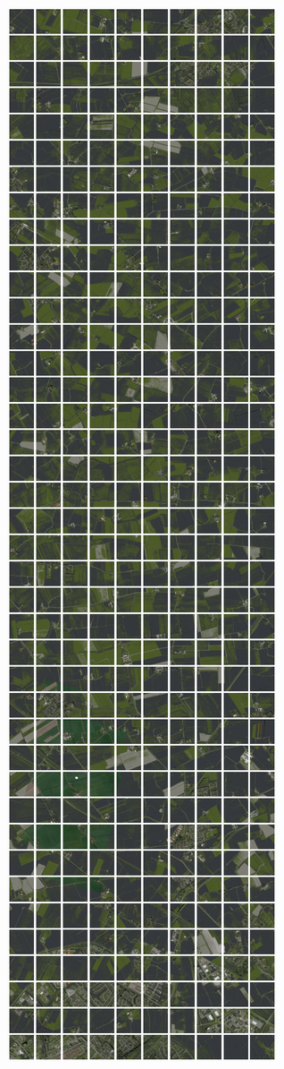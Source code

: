 <html>
<div>
<img src="https://github.com/HakkaTjakka/NL_TILE_MAP/blob/main/18/633/-1067/r.6330.-10670.png" height="44" width="44">
<img src="https://github.com/HakkaTjakka/NL_TILE_MAP/blob/main/18/633/-1067/r.6331.-10670.png" height="44" width="44">
<img src="https://github.com/HakkaTjakka/NL_TILE_MAP/blob/main/18/633/-1067/r.6332.-10670.png" height="44" width="44">
<img src="https://github.com/HakkaTjakka/NL_TILE_MAP/blob/main/18/633/-1067/r.6333.-10670.png" height="44" width="44">
<img src="https://github.com/HakkaTjakka/NL_TILE_MAP/blob/main/18/633/-1067/r.6334.-10670.png" height="44" width="44">
<img src="https://github.com/HakkaTjakka/NL_TILE_MAP/blob/main/18/633/-1067/r.6335.-10670.png" height="44" width="44">
<img src="https://github.com/HakkaTjakka/NL_TILE_MAP/blob/main/18/633/-1067/r.6336.-10670.png" height="44" width="44">
<img src="https://github.com/HakkaTjakka/NL_TILE_MAP/blob/main/18/633/-1067/r.6337.-10670.png" height="44" width="44">
<img src="https://github.com/HakkaTjakka/NL_TILE_MAP/blob/main/18/633/-1067/r.6338.-10670.png" height="44" width="44">
<img src="https://github.com/HakkaTjakka/NL_TILE_MAP/blob/main/18/633/-1067/r.6339.-10670.png" height="44" width="44">
<img src="https://github.com/HakkaTjakka/NL_TILE_MAP/blob/main/18/634/-1067/r.6340.-10670.png" height="44" width="44">
<img src="https://github.com/HakkaTjakka/NL_TILE_MAP/blob/main/18/634/-1067/r.6341.-10670.png" height="44" width="44">
<img src="https://github.com/HakkaTjakka/NL_TILE_MAP/blob/main/18/634/-1067/r.6342.-10670.png" height="44" width="44">
<img src="https://github.com/HakkaTjakka/NL_TILE_MAP/blob/main/18/634/-1067/r.6343.-10670.png" height="44" width="44">
<img src="https://github.com/HakkaTjakka/NL_TILE_MAP/blob/main/18/634/-1067/r.6344.-10670.png" height="44" width="44">
<img src="https://github.com/HakkaTjakka/NL_TILE_MAP/blob/main/18/634/-1067/r.6345.-10670.png" height="44" width="44">
<img src="https://github.com/HakkaTjakka/NL_TILE_MAP/blob/main/18/634/-1067/r.6346.-10670.png" height="44" width="44">
<img src="https://github.com/HakkaTjakka/NL_TILE_MAP/blob/main/18/634/-1067/r.6347.-10670.png" height="44" width="44">
<img src="https://github.com/HakkaTjakka/NL_TILE_MAP/blob/main/18/634/-1067/r.6348.-10670.png" height="44" width="44">
<img src="https://github.com/HakkaTjakka/NL_TILE_MAP/blob/main/18/634/-1067/r.6349.-10670.png" height="44" width="44">
<br>
<img src="https://github.com/HakkaTjakka/NL_TILE_MAP/blob/main/18/633/-1067/r.6330.-10669.png" height="44" width="44">
<img src="https://github.com/HakkaTjakka/NL_TILE_MAP/blob/main/18/633/-1067/r.6331.-10669.png" height="44" width="44">
<img src="https://github.com/HakkaTjakka/NL_TILE_MAP/blob/main/18/633/-1067/r.6332.-10669.png" height="44" width="44">
<img src="https://github.com/HakkaTjakka/NL_TILE_MAP/blob/main/18/633/-1067/r.6333.-10669.png" height="44" width="44">
<img src="https://github.com/HakkaTjakka/NL_TILE_MAP/blob/main/18/633/-1067/r.6334.-10669.png" height="44" width="44">
<img src="https://github.com/HakkaTjakka/NL_TILE_MAP/blob/main/18/633/-1067/r.6335.-10669.png" height="44" width="44">
<img src="https://github.com/HakkaTjakka/NL_TILE_MAP/blob/main/18/633/-1067/r.6336.-10669.png" height="44" width="44">
<img src="https://github.com/HakkaTjakka/NL_TILE_MAP/blob/main/18/633/-1067/r.6337.-10669.png" height="44" width="44">
<img src="https://github.com/HakkaTjakka/NL_TILE_MAP/blob/main/18/633/-1067/r.6338.-10669.png" height="44" width="44">
<img src="https://github.com/HakkaTjakka/NL_TILE_MAP/blob/main/18/633/-1067/r.6339.-10669.png" height="44" width="44">
<img src="https://github.com/HakkaTjakka/NL_TILE_MAP/blob/main/18/634/-1067/r.6340.-10669.png" height="44" width="44">
<img src="https://github.com/HakkaTjakka/NL_TILE_MAP/blob/main/18/634/-1067/r.6341.-10669.png" height="44" width="44">
<img src="https://github.com/HakkaTjakka/NL_TILE_MAP/blob/main/18/634/-1067/r.6342.-10669.png" height="44" width="44">
<img src="https://github.com/HakkaTjakka/NL_TILE_MAP/blob/main/18/634/-1067/r.6343.-10669.png" height="44" width="44">
<img src="https://github.com/HakkaTjakka/NL_TILE_MAP/blob/main/18/634/-1067/r.6344.-10669.png" height="44" width="44">
<img src="https://github.com/HakkaTjakka/NL_TILE_MAP/blob/main/18/634/-1067/r.6345.-10669.png" height="44" width="44">
<img src="https://github.com/HakkaTjakka/NL_TILE_MAP/blob/main/18/634/-1067/r.6346.-10669.png" height="44" width="44">
<img src="https://github.com/HakkaTjakka/NL_TILE_MAP/blob/main/18/634/-1067/r.6347.-10669.png" height="44" width="44">
<img src="https://github.com/HakkaTjakka/NL_TILE_MAP/blob/main/18/634/-1067/r.6348.-10669.png" height="44" width="44">
<img src="https://github.com/HakkaTjakka/NL_TILE_MAP/blob/main/18/634/-1067/r.6349.-10669.png" height="44" width="44">
<br>
<img src="https://github.com/HakkaTjakka/NL_TILE_MAP/blob/main/18/633/-1067/r.6330.-10668.png" height="44" width="44">
<img src="https://github.com/HakkaTjakka/NL_TILE_MAP/blob/main/18/633/-1067/r.6331.-10668.png" height="44" width="44">
<img src="https://github.com/HakkaTjakka/NL_TILE_MAP/blob/main/18/633/-1067/r.6332.-10668.png" height="44" width="44">
<img src="https://github.com/HakkaTjakka/NL_TILE_MAP/blob/main/18/633/-1067/r.6333.-10668.png" height="44" width="44">
<img src="https://github.com/HakkaTjakka/NL_TILE_MAP/blob/main/18/633/-1067/r.6334.-10668.png" height="44" width="44">
<img src="https://github.com/HakkaTjakka/NL_TILE_MAP/blob/main/18/633/-1067/r.6335.-10668.png" height="44" width="44">
<img src="https://github.com/HakkaTjakka/NL_TILE_MAP/blob/main/18/633/-1067/r.6336.-10668.png" height="44" width="44">
<img src="https://github.com/HakkaTjakka/NL_TILE_MAP/blob/main/18/633/-1067/r.6337.-10668.png" height="44" width="44">
<img src="https://github.com/HakkaTjakka/NL_TILE_MAP/blob/main/18/633/-1067/r.6338.-10668.png" height="44" width="44">
<img src="https://github.com/HakkaTjakka/NL_TILE_MAP/blob/main/18/633/-1067/r.6339.-10668.png" height="44" width="44">
<img src="https://github.com/HakkaTjakka/NL_TILE_MAP/blob/main/18/634/-1067/r.6340.-10668.png" height="44" width="44">
<img src="https://github.com/HakkaTjakka/NL_TILE_MAP/blob/main/18/634/-1067/r.6341.-10668.png" height="44" width="44">
<img src="https://github.com/HakkaTjakka/NL_TILE_MAP/blob/main/18/634/-1067/r.6342.-10668.png" height="44" width="44">
<img src="https://github.com/HakkaTjakka/NL_TILE_MAP/blob/main/18/634/-1067/r.6343.-10668.png" height="44" width="44">
<img src="https://github.com/HakkaTjakka/NL_TILE_MAP/blob/main/18/634/-1067/r.6344.-10668.png" height="44" width="44">
<img src="https://github.com/HakkaTjakka/NL_TILE_MAP/blob/main/18/634/-1067/r.6345.-10668.png" height="44" width="44">
<img src="https://github.com/HakkaTjakka/NL_TILE_MAP/blob/main/18/634/-1067/r.6346.-10668.png" height="44" width="44">
<img src="https://github.com/HakkaTjakka/NL_TILE_MAP/blob/main/18/634/-1067/r.6347.-10668.png" height="44" width="44">
<img src="https://github.com/HakkaTjakka/NL_TILE_MAP/blob/main/18/634/-1067/r.6348.-10668.png" height="44" width="44">
<img src="https://github.com/HakkaTjakka/NL_TILE_MAP/blob/main/18/634/-1067/r.6349.-10668.png" height="44" width="44">
<br>
<img src="https://github.com/HakkaTjakka/NL_TILE_MAP/blob/main/18/633/-1067/r.6330.-10667.png" height="44" width="44">
<img src="https://github.com/HakkaTjakka/NL_TILE_MAP/blob/main/18/633/-1067/r.6331.-10667.png" height="44" width="44">
<img src="https://github.com/HakkaTjakka/NL_TILE_MAP/blob/main/18/633/-1067/r.6332.-10667.png" height="44" width="44">
<img src="https://github.com/HakkaTjakka/NL_TILE_MAP/blob/main/18/633/-1067/r.6333.-10667.png" height="44" width="44">
<img src="https://github.com/HakkaTjakka/NL_TILE_MAP/blob/main/18/633/-1067/r.6334.-10667.png" height="44" width="44">
<img src="https://github.com/HakkaTjakka/NL_TILE_MAP/blob/main/18/633/-1067/r.6335.-10667.png" height="44" width="44">
<img src="https://github.com/HakkaTjakka/NL_TILE_MAP/blob/main/18/633/-1067/r.6336.-10667.png" height="44" width="44">
<img src="https://github.com/HakkaTjakka/NL_TILE_MAP/blob/main/18/633/-1067/r.6337.-10667.png" height="44" width="44">
<img src="https://github.com/HakkaTjakka/NL_TILE_MAP/blob/main/18/633/-1067/r.6338.-10667.png" height="44" width="44">
<img src="https://github.com/HakkaTjakka/NL_TILE_MAP/blob/main/18/633/-1067/r.6339.-10667.png" height="44" width="44">
<img src="https://github.com/HakkaTjakka/NL_TILE_MAP/blob/main/18/634/-1067/r.6340.-10667.png" height="44" width="44">
<img src="https://github.com/HakkaTjakka/NL_TILE_MAP/blob/main/18/634/-1067/r.6341.-10667.png" height="44" width="44">
<img src="https://github.com/HakkaTjakka/NL_TILE_MAP/blob/main/18/634/-1067/r.6342.-10667.png" height="44" width="44">
<img src="https://github.com/HakkaTjakka/NL_TILE_MAP/blob/main/18/634/-1067/r.6343.-10667.png" height="44" width="44">
<img src="https://github.com/HakkaTjakka/NL_TILE_MAP/blob/main/18/634/-1067/r.6344.-10667.png" height="44" width="44">
<img src="https://github.com/HakkaTjakka/NL_TILE_MAP/blob/main/18/634/-1067/r.6345.-10667.png" height="44" width="44">
<img src="https://github.com/HakkaTjakka/NL_TILE_MAP/blob/main/18/634/-1067/r.6346.-10667.png" height="44" width="44">
<img src="https://github.com/HakkaTjakka/NL_TILE_MAP/blob/main/18/634/-1067/r.6347.-10667.png" height="44" width="44">
<img src="https://github.com/HakkaTjakka/NL_TILE_MAP/blob/main/18/634/-1067/r.6348.-10667.png" height="44" width="44">
<img src="https://github.com/HakkaTjakka/NL_TILE_MAP/blob/main/18/634/-1067/r.6349.-10667.png" height="44" width="44">
<br>
<img src="https://github.com/HakkaTjakka/NL_TILE_MAP/blob/main/18/633/-1067/r.6330.-10666.png" height="44" width="44">
<img src="https://github.com/HakkaTjakka/NL_TILE_MAP/blob/main/18/633/-1067/r.6331.-10666.png" height="44" width="44">
<img src="https://github.com/HakkaTjakka/NL_TILE_MAP/blob/main/18/633/-1067/r.6332.-10666.png" height="44" width="44">
<img src="https://github.com/HakkaTjakka/NL_TILE_MAP/blob/main/18/633/-1067/r.6333.-10666.png" height="44" width="44">
<img src="https://github.com/HakkaTjakka/NL_TILE_MAP/blob/main/18/633/-1067/r.6334.-10666.png" height="44" width="44">
<img src="https://github.com/HakkaTjakka/NL_TILE_MAP/blob/main/18/633/-1067/r.6335.-10666.png" height="44" width="44">
<img src="https://github.com/HakkaTjakka/NL_TILE_MAP/blob/main/18/633/-1067/r.6336.-10666.png" height="44" width="44">
<img src="https://github.com/HakkaTjakka/NL_TILE_MAP/blob/main/18/633/-1067/r.6337.-10666.png" height="44" width="44">
<img src="https://github.com/HakkaTjakka/NL_TILE_MAP/blob/main/18/633/-1067/r.6338.-10666.png" height="44" width="44">
<img src="https://github.com/HakkaTjakka/NL_TILE_MAP/blob/main/18/633/-1067/r.6339.-10666.png" height="44" width="44">
<img src="https://github.com/HakkaTjakka/NL_TILE_MAP/blob/main/18/634/-1067/r.6340.-10666.png" height="44" width="44">
<img src="https://github.com/HakkaTjakka/NL_TILE_MAP/blob/main/18/634/-1067/r.6341.-10666.png" height="44" width="44">
<img src="https://github.com/HakkaTjakka/NL_TILE_MAP/blob/main/18/634/-1067/r.6342.-10666.png" height="44" width="44">
<img src="https://github.com/HakkaTjakka/NL_TILE_MAP/blob/main/18/634/-1067/r.6343.-10666.png" height="44" width="44">
<img src="https://github.com/HakkaTjakka/NL_TILE_MAP/blob/main/18/634/-1067/r.6344.-10666.png" height="44" width="44">
<img src="https://github.com/HakkaTjakka/NL_TILE_MAP/blob/main/18/634/-1067/r.6345.-10666.png" height="44" width="44">
<img src="https://github.com/HakkaTjakka/NL_TILE_MAP/blob/main/18/634/-1067/r.6346.-10666.png" height="44" width="44">
<img src="https://github.com/HakkaTjakka/NL_TILE_MAP/blob/main/18/634/-1067/r.6347.-10666.png" height="44" width="44">
<img src="https://github.com/HakkaTjakka/NL_TILE_MAP/blob/main/18/634/-1067/r.6348.-10666.png" height="44" width="44">
<img src="https://github.com/HakkaTjakka/NL_TILE_MAP/blob/main/18/634/-1067/r.6349.-10666.png" height="44" width="44">
<br>
<img src="https://github.com/HakkaTjakka/NL_TILE_MAP/blob/main/18/633/-1067/r.6330.-10665.png" height="44" width="44">
<img src="https://github.com/HakkaTjakka/NL_TILE_MAP/blob/main/18/633/-1067/r.6331.-10665.png" height="44" width="44">
<img src="https://github.com/HakkaTjakka/NL_TILE_MAP/blob/main/18/633/-1067/r.6332.-10665.png" height="44" width="44">
<img src="https://github.com/HakkaTjakka/NL_TILE_MAP/blob/main/18/633/-1067/r.6333.-10665.png" height="44" width="44">
<img src="https://github.com/HakkaTjakka/NL_TILE_MAP/blob/main/18/633/-1067/r.6334.-10665.png" height="44" width="44">
<img src="https://github.com/HakkaTjakka/NL_TILE_MAP/blob/main/18/633/-1067/r.6335.-10665.png" height="44" width="44">
<img src="https://github.com/HakkaTjakka/NL_TILE_MAP/blob/main/18/633/-1067/r.6336.-10665.png" height="44" width="44">
<img src="https://github.com/HakkaTjakka/NL_TILE_MAP/blob/main/18/633/-1067/r.6337.-10665.png" height="44" width="44">
<img src="https://github.com/HakkaTjakka/NL_TILE_MAP/blob/main/18/633/-1067/r.6338.-10665.png" height="44" width="44">
<img src="https://github.com/HakkaTjakka/NL_TILE_MAP/blob/main/18/633/-1067/r.6339.-10665.png" height="44" width="44">
<img src="https://github.com/HakkaTjakka/NL_TILE_MAP/blob/main/18/634/-1067/r.6340.-10665.png" height="44" width="44">
<img src="https://github.com/HakkaTjakka/NL_TILE_MAP/blob/main/18/634/-1067/r.6341.-10665.png" height="44" width="44">
<img src="https://github.com/HakkaTjakka/NL_TILE_MAP/blob/main/18/634/-1067/r.6342.-10665.png" height="44" width="44">
<img src="https://github.com/HakkaTjakka/NL_TILE_MAP/blob/main/18/634/-1067/r.6343.-10665.png" height="44" width="44">
<img src="https://github.com/HakkaTjakka/NL_TILE_MAP/blob/main/18/634/-1067/r.6344.-10665.png" height="44" width="44">
<img src="https://github.com/HakkaTjakka/NL_TILE_MAP/blob/main/18/634/-1067/r.6345.-10665.png" height="44" width="44">
<img src="https://github.com/HakkaTjakka/NL_TILE_MAP/blob/main/18/634/-1067/r.6346.-10665.png" height="44" width="44">
<img src="https://github.com/HakkaTjakka/NL_TILE_MAP/blob/main/18/634/-1067/r.6347.-10665.png" height="44" width="44">
<img src="https://github.com/HakkaTjakka/NL_TILE_MAP/blob/main/18/634/-1067/r.6348.-10665.png" height="44" width="44">
<img src="https://github.com/HakkaTjakka/NL_TILE_MAP/blob/main/18/634/-1067/r.6349.-10665.png" height="44" width="44">
<br>
<img src="https://github.com/HakkaTjakka/NL_TILE_MAP/blob/main/18/633/-1067/r.6330.-10664.png" height="44" width="44">
<img src="https://github.com/HakkaTjakka/NL_TILE_MAP/blob/main/18/633/-1067/r.6331.-10664.png" height="44" width="44">
<img src="https://github.com/HakkaTjakka/NL_TILE_MAP/blob/main/18/633/-1067/r.6332.-10664.png" height="44" width="44">
<img src="https://github.com/HakkaTjakka/NL_TILE_MAP/blob/main/18/633/-1067/r.6333.-10664.png" height="44" width="44">
<img src="https://github.com/HakkaTjakka/NL_TILE_MAP/blob/main/18/633/-1067/r.6334.-10664.png" height="44" width="44">
<img src="https://github.com/HakkaTjakka/NL_TILE_MAP/blob/main/18/633/-1067/r.6335.-10664.png" height="44" width="44">
<img src="https://github.com/HakkaTjakka/NL_TILE_MAP/blob/main/18/633/-1067/r.6336.-10664.png" height="44" width="44">
<img src="https://github.com/HakkaTjakka/NL_TILE_MAP/blob/main/18/633/-1067/r.6337.-10664.png" height="44" width="44">
<img src="https://github.com/HakkaTjakka/NL_TILE_MAP/blob/main/18/633/-1067/r.6338.-10664.png" height="44" width="44">
<img src="https://github.com/HakkaTjakka/NL_TILE_MAP/blob/main/18/633/-1067/r.6339.-10664.png" height="44" width="44">
<img src="https://github.com/HakkaTjakka/NL_TILE_MAP/blob/main/18/634/-1067/r.6340.-10664.png" height="44" width="44">
<img src="https://github.com/HakkaTjakka/NL_TILE_MAP/blob/main/18/634/-1067/r.6341.-10664.png" height="44" width="44">
<img src="https://github.com/HakkaTjakka/NL_TILE_MAP/blob/main/18/634/-1067/r.6342.-10664.png" height="44" width="44">
<img src="https://github.com/HakkaTjakka/NL_TILE_MAP/blob/main/18/634/-1067/r.6343.-10664.png" height="44" width="44">
<img src="https://github.com/HakkaTjakka/NL_TILE_MAP/blob/main/18/634/-1067/r.6344.-10664.png" height="44" width="44">
<img src="https://github.com/HakkaTjakka/NL_TILE_MAP/blob/main/18/634/-1067/r.6345.-10664.png" height="44" width="44">
<img src="https://github.com/HakkaTjakka/NL_TILE_MAP/blob/main/18/634/-1067/r.6346.-10664.png" height="44" width="44">
<img src="https://github.com/HakkaTjakka/NL_TILE_MAP/blob/main/18/634/-1067/r.6347.-10664.png" height="44" width="44">
<img src="https://github.com/HakkaTjakka/NL_TILE_MAP/blob/main/18/634/-1067/r.6348.-10664.png" height="44" width="44">
<img src="https://github.com/HakkaTjakka/NL_TILE_MAP/blob/main/18/634/-1067/r.6349.-10664.png" height="44" width="44">
<br>
<img src="https://github.com/HakkaTjakka/NL_TILE_MAP/blob/main/18/633/-1067/r.6330.-10663.png" height="44" width="44">
<img src="https://github.com/HakkaTjakka/NL_TILE_MAP/blob/main/18/633/-1067/r.6331.-10663.png" height="44" width="44">
<img src="https://github.com/HakkaTjakka/NL_TILE_MAP/blob/main/18/633/-1067/r.6332.-10663.png" height="44" width="44">
<img src="https://github.com/HakkaTjakka/NL_TILE_MAP/blob/main/18/633/-1067/r.6333.-10663.png" height="44" width="44">
<img src="https://github.com/HakkaTjakka/NL_TILE_MAP/blob/main/18/633/-1067/r.6334.-10663.png" height="44" width="44">
<img src="https://github.com/HakkaTjakka/NL_TILE_MAP/blob/main/18/633/-1067/r.6335.-10663.png" height="44" width="44">
<img src="https://github.com/HakkaTjakka/NL_TILE_MAP/blob/main/18/633/-1067/r.6336.-10663.png" height="44" width="44">
<img src="https://github.com/HakkaTjakka/NL_TILE_MAP/blob/main/18/633/-1067/r.6337.-10663.png" height="44" width="44">
<img src="https://github.com/HakkaTjakka/NL_TILE_MAP/blob/main/18/633/-1067/r.6338.-10663.png" height="44" width="44">
<img src="https://github.com/HakkaTjakka/NL_TILE_MAP/blob/main/18/633/-1067/r.6339.-10663.png" height="44" width="44">
<img src="https://github.com/HakkaTjakka/NL_TILE_MAP/blob/main/18/634/-1067/r.6340.-10663.png" height="44" width="44">
<img src="https://github.com/HakkaTjakka/NL_TILE_MAP/blob/main/18/634/-1067/r.6341.-10663.png" height="44" width="44">
<img src="https://github.com/HakkaTjakka/NL_TILE_MAP/blob/main/18/634/-1067/r.6342.-10663.png" height="44" width="44">
<img src="https://github.com/HakkaTjakka/NL_TILE_MAP/blob/main/18/634/-1067/r.6343.-10663.png" height="44" width="44">
<img src="https://github.com/HakkaTjakka/NL_TILE_MAP/blob/main/18/634/-1067/r.6344.-10663.png" height="44" width="44">
<img src="https://github.com/HakkaTjakka/NL_TILE_MAP/blob/main/18/634/-1067/r.6345.-10663.png" height="44" width="44">
<img src="https://github.com/HakkaTjakka/NL_TILE_MAP/blob/main/18/634/-1067/r.6346.-10663.png" height="44" width="44">
<img src="https://github.com/HakkaTjakka/NL_TILE_MAP/blob/main/18/634/-1067/r.6347.-10663.png" height="44" width="44">
<img src="https://github.com/HakkaTjakka/NL_TILE_MAP/blob/main/18/634/-1067/r.6348.-10663.png" height="44" width="44">
<img src="https://github.com/HakkaTjakka/NL_TILE_MAP/blob/main/18/634/-1067/r.6349.-10663.png" height="44" width="44">
<br>
<img src="https://github.com/HakkaTjakka/NL_TILE_MAP/blob/main/18/633/-1067/r.6330.-10662.png" height="44" width="44">
<img src="https://github.com/HakkaTjakka/NL_TILE_MAP/blob/main/18/633/-1067/r.6331.-10662.png" height="44" width="44">
<img src="https://github.com/HakkaTjakka/NL_TILE_MAP/blob/main/18/633/-1067/r.6332.-10662.png" height="44" width="44">
<img src="https://github.com/HakkaTjakka/NL_TILE_MAP/blob/main/18/633/-1067/r.6333.-10662.png" height="44" width="44">
<img src="https://github.com/HakkaTjakka/NL_TILE_MAP/blob/main/18/633/-1067/r.6334.-10662.png" height="44" width="44">
<img src="https://github.com/HakkaTjakka/NL_TILE_MAP/blob/main/18/633/-1067/r.6335.-10662.png" height="44" width="44">
<img src="https://github.com/HakkaTjakka/NL_TILE_MAP/blob/main/18/633/-1067/r.6336.-10662.png" height="44" width="44">
<img src="https://github.com/HakkaTjakka/NL_TILE_MAP/blob/main/18/633/-1067/r.6337.-10662.png" height="44" width="44">
<img src="https://github.com/HakkaTjakka/NL_TILE_MAP/blob/main/18/633/-1067/r.6338.-10662.png" height="44" width="44">
<img src="https://github.com/HakkaTjakka/NL_TILE_MAP/blob/main/18/633/-1067/r.6339.-10662.png" height="44" width="44">
<img src="https://github.com/HakkaTjakka/NL_TILE_MAP/blob/main/18/634/-1067/r.6340.-10662.png" height="44" width="44">
<img src="https://github.com/HakkaTjakka/NL_TILE_MAP/blob/main/18/634/-1067/r.6341.-10662.png" height="44" width="44">
<img src="https://github.com/HakkaTjakka/NL_TILE_MAP/blob/main/18/634/-1067/r.6342.-10662.png" height="44" width="44">
<img src="https://github.com/HakkaTjakka/NL_TILE_MAP/blob/main/18/634/-1067/r.6343.-10662.png" height="44" width="44">
<img src="https://github.com/HakkaTjakka/NL_TILE_MAP/blob/main/18/634/-1067/r.6344.-10662.png" height="44" width="44">
<img src="https://github.com/HakkaTjakka/NL_TILE_MAP/blob/main/18/634/-1067/r.6345.-10662.png" height="44" width="44">
<img src="https://github.com/HakkaTjakka/NL_TILE_MAP/blob/main/18/634/-1067/r.6346.-10662.png" height="44" width="44">
<img src="https://github.com/HakkaTjakka/NL_TILE_MAP/blob/main/18/634/-1067/r.6347.-10662.png" height="44" width="44">
<img src="https://github.com/HakkaTjakka/NL_TILE_MAP/blob/main/18/634/-1067/r.6348.-10662.png" height="44" width="44">
<img src="https://github.com/HakkaTjakka/NL_TILE_MAP/blob/main/18/634/-1067/r.6349.-10662.png" height="44" width="44">
<br>
<img src="https://github.com/HakkaTjakka/NL_TILE_MAP/blob/main/18/633/-1067/r.6330.-10661.png" height="44" width="44">
<img src="https://github.com/HakkaTjakka/NL_TILE_MAP/blob/main/18/633/-1067/r.6331.-10661.png" height="44" width="44">
<img src="https://github.com/HakkaTjakka/NL_TILE_MAP/blob/main/18/633/-1067/r.6332.-10661.png" height="44" width="44">
<img src="https://github.com/HakkaTjakka/NL_TILE_MAP/blob/main/18/633/-1067/r.6333.-10661.png" height="44" width="44">
<img src="https://github.com/HakkaTjakka/NL_TILE_MAP/blob/main/18/633/-1067/r.6334.-10661.png" height="44" width="44">
<img src="https://github.com/HakkaTjakka/NL_TILE_MAP/blob/main/18/633/-1067/r.6335.-10661.png" height="44" width="44">
<img src="https://github.com/HakkaTjakka/NL_TILE_MAP/blob/main/18/633/-1067/r.6336.-10661.png" height="44" width="44">
<img src="https://github.com/HakkaTjakka/NL_TILE_MAP/blob/main/18/633/-1067/r.6337.-10661.png" height="44" width="44">
<img src="https://github.com/HakkaTjakka/NL_TILE_MAP/blob/main/18/633/-1067/r.6338.-10661.png" height="44" width="44">
<img src="https://github.com/HakkaTjakka/NL_TILE_MAP/blob/main/18/633/-1067/r.6339.-10661.png" height="44" width="44">
<img src="https://github.com/HakkaTjakka/NL_TILE_MAP/blob/main/18/634/-1067/r.6340.-10661.png" height="44" width="44">
<img src="https://github.com/HakkaTjakka/NL_TILE_MAP/blob/main/18/634/-1067/r.6341.-10661.png" height="44" width="44">
<img src="https://github.com/HakkaTjakka/NL_TILE_MAP/blob/main/18/634/-1067/r.6342.-10661.png" height="44" width="44">
<img src="https://github.com/HakkaTjakka/NL_TILE_MAP/blob/main/18/634/-1067/r.6343.-10661.png" height="44" width="44">
<img src="https://github.com/HakkaTjakka/NL_TILE_MAP/blob/main/18/634/-1067/r.6344.-10661.png" height="44" width="44">
<img src="https://github.com/HakkaTjakka/NL_TILE_MAP/blob/main/18/634/-1067/r.6345.-10661.png" height="44" width="44">
<img src="https://github.com/HakkaTjakka/NL_TILE_MAP/blob/main/18/634/-1067/r.6346.-10661.png" height="44" width="44">
<img src="https://github.com/HakkaTjakka/NL_TILE_MAP/blob/main/18/634/-1067/r.6347.-10661.png" height="44" width="44">
<img src="https://github.com/HakkaTjakka/NL_TILE_MAP/blob/main/18/634/-1067/r.6348.-10661.png" height="44" width="44">
<img src="https://github.com/HakkaTjakka/NL_TILE_MAP/blob/main/18/634/-1067/r.6349.-10661.png" height="44" width="44">
<br>
<img src="https://github.com/HakkaTjakka/NL_TILE_MAP/blob/main/18/633/-1066/r.6330.-10660.png" height="44" width="44">
<img src="https://github.com/HakkaTjakka/NL_TILE_MAP/blob/main/18/633/-1066/r.6331.-10660.png" height="44" width="44">
<img src="https://github.com/HakkaTjakka/NL_TILE_MAP/blob/main/18/633/-1066/r.6332.-10660.png" height="44" width="44">
<img src="https://github.com/HakkaTjakka/NL_TILE_MAP/blob/main/18/633/-1066/r.6333.-10660.png" height="44" width="44">
<img src="https://github.com/HakkaTjakka/NL_TILE_MAP/blob/main/18/633/-1066/r.6334.-10660.png" height="44" width="44">
<img src="https://github.com/HakkaTjakka/NL_TILE_MAP/blob/main/18/633/-1066/r.6335.-10660.png" height="44" width="44">
<img src="https://github.com/HakkaTjakka/NL_TILE_MAP/blob/main/18/633/-1066/r.6336.-10660.png" height="44" width="44">
<img src="https://github.com/HakkaTjakka/NL_TILE_MAP/blob/main/18/633/-1066/r.6337.-10660.png" height="44" width="44">
<img src="https://github.com/HakkaTjakka/NL_TILE_MAP/blob/main/18/633/-1066/r.6338.-10660.png" height="44" width="44">
<img src="https://github.com/HakkaTjakka/NL_TILE_MAP/blob/main/18/633/-1066/r.6339.-10660.png" height="44" width="44">
<img src="https://github.com/HakkaTjakka/NL_TILE_MAP/blob/main/18/634/-1066/r.6340.-10660.png" height="44" width="44">
<img src="https://github.com/HakkaTjakka/NL_TILE_MAP/blob/main/18/634/-1066/r.6341.-10660.png" height="44" width="44">
<img src="https://github.com/HakkaTjakka/NL_TILE_MAP/blob/main/18/634/-1066/r.6342.-10660.png" height="44" width="44">
<img src="https://github.com/HakkaTjakka/NL_TILE_MAP/blob/main/18/634/-1066/r.6343.-10660.png" height="44" width="44">
<img src="https://github.com/HakkaTjakka/NL_TILE_MAP/blob/main/18/634/-1066/r.6344.-10660.png" height="44" width="44">
<img src="https://github.com/HakkaTjakka/NL_TILE_MAP/blob/main/18/634/-1066/r.6345.-10660.png" height="44" width="44">
<img src="https://github.com/HakkaTjakka/NL_TILE_MAP/blob/main/18/634/-1066/r.6346.-10660.png" height="44" width="44">
<img src="https://github.com/HakkaTjakka/NL_TILE_MAP/blob/main/18/634/-1066/r.6347.-10660.png" height="44" width="44">
<img src="https://github.com/HakkaTjakka/NL_TILE_MAP/blob/main/18/634/-1066/r.6348.-10660.png" height="44" width="44">
<img src="https://github.com/HakkaTjakka/NL_TILE_MAP/blob/main/18/634/-1066/r.6349.-10660.png" height="44" width="44">
<br>
<img src="https://github.com/HakkaTjakka/NL_TILE_MAP/blob/main/18/633/-1066/r.6330.-10659.png" height="44" width="44">
<img src="https://github.com/HakkaTjakka/NL_TILE_MAP/blob/main/18/633/-1066/r.6331.-10659.png" height="44" width="44">
<img src="https://github.com/HakkaTjakka/NL_TILE_MAP/blob/main/18/633/-1066/r.6332.-10659.png" height="44" width="44">
<img src="https://github.com/HakkaTjakka/NL_TILE_MAP/blob/main/18/633/-1066/r.6333.-10659.png" height="44" width="44">
<img src="https://github.com/HakkaTjakka/NL_TILE_MAP/blob/main/18/633/-1066/r.6334.-10659.png" height="44" width="44">
<img src="https://github.com/HakkaTjakka/NL_TILE_MAP/blob/main/18/633/-1066/r.6335.-10659.png" height="44" width="44">
<img src="https://github.com/HakkaTjakka/NL_TILE_MAP/blob/main/18/633/-1066/r.6336.-10659.png" height="44" width="44">
<img src="https://github.com/HakkaTjakka/NL_TILE_MAP/blob/main/18/633/-1066/r.6337.-10659.png" height="44" width="44">
<img src="https://github.com/HakkaTjakka/NL_TILE_MAP/blob/main/18/633/-1066/r.6338.-10659.png" height="44" width="44">
<img src="https://github.com/HakkaTjakka/NL_TILE_MAP/blob/main/18/633/-1066/r.6339.-10659.png" height="44" width="44">
<img src="https://github.com/HakkaTjakka/NL_TILE_MAP/blob/main/18/634/-1066/r.6340.-10659.png" height="44" width="44">
<img src="https://github.com/HakkaTjakka/NL_TILE_MAP/blob/main/18/634/-1066/r.6341.-10659.png" height="44" width="44">
<img src="https://github.com/HakkaTjakka/NL_TILE_MAP/blob/main/18/634/-1066/r.6342.-10659.png" height="44" width="44">
<img src="https://github.com/HakkaTjakka/NL_TILE_MAP/blob/main/18/634/-1066/r.6343.-10659.png" height="44" width="44">
<img src="https://github.com/HakkaTjakka/NL_TILE_MAP/blob/main/18/634/-1066/r.6344.-10659.png" height="44" width="44">
<img src="https://github.com/HakkaTjakka/NL_TILE_MAP/blob/main/18/634/-1066/r.6345.-10659.png" height="44" width="44">
<img src="https://github.com/HakkaTjakka/NL_TILE_MAP/blob/main/18/634/-1066/r.6346.-10659.png" height="44" width="44">
<img src="https://github.com/HakkaTjakka/NL_TILE_MAP/blob/main/18/634/-1066/r.6347.-10659.png" height="44" width="44">
<img src="https://github.com/HakkaTjakka/NL_TILE_MAP/blob/main/18/634/-1066/r.6348.-10659.png" height="44" width="44">
<img src="https://github.com/HakkaTjakka/NL_TILE_MAP/blob/main/18/634/-1066/r.6349.-10659.png" height="44" width="44">
<br>
<img src="https://github.com/HakkaTjakka/NL_TILE_MAP/blob/main/18/633/-1066/r.6330.-10658.png" height="44" width="44">
<img src="https://github.com/HakkaTjakka/NL_TILE_MAP/blob/main/18/633/-1066/r.6331.-10658.png" height="44" width="44">
<img src="https://github.com/HakkaTjakka/NL_TILE_MAP/blob/main/18/633/-1066/r.6332.-10658.png" height="44" width="44">
<img src="https://github.com/HakkaTjakka/NL_TILE_MAP/blob/main/18/633/-1066/r.6333.-10658.png" height="44" width="44">
<img src="https://github.com/HakkaTjakka/NL_TILE_MAP/blob/main/18/633/-1066/r.6334.-10658.png" height="44" width="44">
<img src="https://github.com/HakkaTjakka/NL_TILE_MAP/blob/main/18/633/-1066/r.6335.-10658.png" height="44" width="44">
<img src="https://github.com/HakkaTjakka/NL_TILE_MAP/blob/main/18/633/-1066/r.6336.-10658.png" height="44" width="44">
<img src="https://github.com/HakkaTjakka/NL_TILE_MAP/blob/main/18/633/-1066/r.6337.-10658.png" height="44" width="44">
<img src="https://github.com/HakkaTjakka/NL_TILE_MAP/blob/main/18/633/-1066/r.6338.-10658.png" height="44" width="44">
<img src="https://github.com/HakkaTjakka/NL_TILE_MAP/blob/main/18/633/-1066/r.6339.-10658.png" height="44" width="44">
<img src="https://github.com/HakkaTjakka/NL_TILE_MAP/blob/main/18/634/-1066/r.6340.-10658.png" height="44" width="44">
<img src="https://github.com/HakkaTjakka/NL_TILE_MAP/blob/main/18/634/-1066/r.6341.-10658.png" height="44" width="44">
<img src="https://github.com/HakkaTjakka/NL_TILE_MAP/blob/main/18/634/-1066/r.6342.-10658.png" height="44" width="44">
<img src="https://github.com/HakkaTjakka/NL_TILE_MAP/blob/main/18/634/-1066/r.6343.-10658.png" height="44" width="44">
<img src="https://github.com/HakkaTjakka/NL_TILE_MAP/blob/main/18/634/-1066/r.6344.-10658.png" height="44" width="44">
<img src="https://github.com/HakkaTjakka/NL_TILE_MAP/blob/main/18/634/-1066/r.6345.-10658.png" height="44" width="44">
<img src="https://github.com/HakkaTjakka/NL_TILE_MAP/blob/main/18/634/-1066/r.6346.-10658.png" height="44" width="44">
<img src="https://github.com/HakkaTjakka/NL_TILE_MAP/blob/main/18/634/-1066/r.6347.-10658.png" height="44" width="44">
<img src="https://github.com/HakkaTjakka/NL_TILE_MAP/blob/main/18/634/-1066/r.6348.-10658.png" height="44" width="44">
<img src="https://github.com/HakkaTjakka/NL_TILE_MAP/blob/main/18/634/-1066/r.6349.-10658.png" height="44" width="44">
<br>
<img src="https://github.com/HakkaTjakka/NL_TILE_MAP/blob/main/18/633/-1066/r.6330.-10657.png" height="44" width="44">
<img src="https://github.com/HakkaTjakka/NL_TILE_MAP/blob/main/18/633/-1066/r.6331.-10657.png" height="44" width="44">
<img src="https://github.com/HakkaTjakka/NL_TILE_MAP/blob/main/18/633/-1066/r.6332.-10657.png" height="44" width="44">
<img src="https://github.com/HakkaTjakka/NL_TILE_MAP/blob/main/18/633/-1066/r.6333.-10657.png" height="44" width="44">
<img src="https://github.com/HakkaTjakka/NL_TILE_MAP/blob/main/18/633/-1066/r.6334.-10657.png" height="44" width="44">
<img src="https://github.com/HakkaTjakka/NL_TILE_MAP/blob/main/18/633/-1066/r.6335.-10657.png" height="44" width="44">
<img src="https://github.com/HakkaTjakka/NL_TILE_MAP/blob/main/18/633/-1066/r.6336.-10657.png" height="44" width="44">
<img src="https://github.com/HakkaTjakka/NL_TILE_MAP/blob/main/18/633/-1066/r.6337.-10657.png" height="44" width="44">
<img src="https://github.com/HakkaTjakka/NL_TILE_MAP/blob/main/18/633/-1066/r.6338.-10657.png" height="44" width="44">
<img src="https://github.com/HakkaTjakka/NL_TILE_MAP/blob/main/18/633/-1066/r.6339.-10657.png" height="44" width="44">
<img src="https://github.com/HakkaTjakka/NL_TILE_MAP/blob/main/18/634/-1066/r.6340.-10657.png" height="44" width="44">
<img src="https://github.com/HakkaTjakka/NL_TILE_MAP/blob/main/18/634/-1066/r.6341.-10657.png" height="44" width="44">
<img src="https://github.com/HakkaTjakka/NL_TILE_MAP/blob/main/18/634/-1066/r.6342.-10657.png" height="44" width="44">
<img src="https://github.com/HakkaTjakka/NL_TILE_MAP/blob/main/18/634/-1066/r.6343.-10657.png" height="44" width="44">
<img src="https://github.com/HakkaTjakka/NL_TILE_MAP/blob/main/18/634/-1066/r.6344.-10657.png" height="44" width="44">
<img src="https://github.com/HakkaTjakka/NL_TILE_MAP/blob/main/18/634/-1066/r.6345.-10657.png" height="44" width="44">
<img src="https://github.com/HakkaTjakka/NL_TILE_MAP/blob/main/18/634/-1066/r.6346.-10657.png" height="44" width="44">
<img src="https://github.com/HakkaTjakka/NL_TILE_MAP/blob/main/18/634/-1066/r.6347.-10657.png" height="44" width="44">
<img src="https://github.com/HakkaTjakka/NL_TILE_MAP/blob/main/18/634/-1066/r.6348.-10657.png" height="44" width="44">
<img src="https://github.com/HakkaTjakka/NL_TILE_MAP/blob/main/18/634/-1066/r.6349.-10657.png" height="44" width="44">
<br>
<img src="https://github.com/HakkaTjakka/NL_TILE_MAP/blob/main/18/633/-1066/r.6330.-10656.png" height="44" width="44">
<img src="https://github.com/HakkaTjakka/NL_TILE_MAP/blob/main/18/633/-1066/r.6331.-10656.png" height="44" width="44">
<img src="https://github.com/HakkaTjakka/NL_TILE_MAP/blob/main/18/633/-1066/r.6332.-10656.png" height="44" width="44">
<img src="https://github.com/HakkaTjakka/NL_TILE_MAP/blob/main/18/633/-1066/r.6333.-10656.png" height="44" width="44">
<img src="https://github.com/HakkaTjakka/NL_TILE_MAP/blob/main/18/633/-1066/r.6334.-10656.png" height="44" width="44">
<img src="https://github.com/HakkaTjakka/NL_TILE_MAP/blob/main/18/633/-1066/r.6335.-10656.png" height="44" width="44">
<img src="https://github.com/HakkaTjakka/NL_TILE_MAP/blob/main/18/633/-1066/r.6336.-10656.png" height="44" width="44">
<img src="https://github.com/HakkaTjakka/NL_TILE_MAP/blob/main/18/633/-1066/r.6337.-10656.png" height="44" width="44">
<img src="https://github.com/HakkaTjakka/NL_TILE_MAP/blob/main/18/633/-1066/r.6338.-10656.png" height="44" width="44">
<img src="https://github.com/HakkaTjakka/NL_TILE_MAP/blob/main/18/633/-1066/r.6339.-10656.png" height="44" width="44">
<img src="https://github.com/HakkaTjakka/NL_TILE_MAP/blob/main/18/634/-1066/r.6340.-10656.png" height="44" width="44">
<img src="https://github.com/HakkaTjakka/NL_TILE_MAP/blob/main/18/634/-1066/r.6341.-10656.png" height="44" width="44">
<img src="https://github.com/HakkaTjakka/NL_TILE_MAP/blob/main/18/634/-1066/r.6342.-10656.png" height="44" width="44">
<img src="https://github.com/HakkaTjakka/NL_TILE_MAP/blob/main/18/634/-1066/r.6343.-10656.png" height="44" width="44">
<img src="https://github.com/HakkaTjakka/NL_TILE_MAP/blob/main/18/634/-1066/r.6344.-10656.png" height="44" width="44">
<img src="https://github.com/HakkaTjakka/NL_TILE_MAP/blob/main/18/634/-1066/r.6345.-10656.png" height="44" width="44">
<img src="https://github.com/HakkaTjakka/NL_TILE_MAP/blob/main/18/634/-1066/r.6346.-10656.png" height="44" width="44">
<img src="https://github.com/HakkaTjakka/NL_TILE_MAP/blob/main/18/634/-1066/r.6347.-10656.png" height="44" width="44">
<img src="https://github.com/HakkaTjakka/NL_TILE_MAP/blob/main/18/634/-1066/r.6348.-10656.png" height="44" width="44">
<img src="https://github.com/HakkaTjakka/NL_TILE_MAP/blob/main/18/634/-1066/r.6349.-10656.png" height="44" width="44">
<br>
<img src="https://github.com/HakkaTjakka/NL_TILE_MAP/blob/main/18/633/-1066/r.6330.-10655.png" height="44" width="44">
<img src="https://github.com/HakkaTjakka/NL_TILE_MAP/blob/main/18/633/-1066/r.6331.-10655.png" height="44" width="44">
<img src="https://github.com/HakkaTjakka/NL_TILE_MAP/blob/main/18/633/-1066/r.6332.-10655.png" height="44" width="44">
<img src="https://github.com/HakkaTjakka/NL_TILE_MAP/blob/main/18/633/-1066/r.6333.-10655.png" height="44" width="44">
<img src="https://github.com/HakkaTjakka/NL_TILE_MAP/blob/main/18/633/-1066/r.6334.-10655.png" height="44" width="44">
<img src="https://github.com/HakkaTjakka/NL_TILE_MAP/blob/main/18/633/-1066/r.6335.-10655.png" height="44" width="44">
<img src="https://github.com/HakkaTjakka/NL_TILE_MAP/blob/main/18/633/-1066/r.6336.-10655.png" height="44" width="44">
<img src="https://github.com/HakkaTjakka/NL_TILE_MAP/blob/main/18/633/-1066/r.6337.-10655.png" height="44" width="44">
<img src="https://github.com/HakkaTjakka/NL_TILE_MAP/blob/main/18/633/-1066/r.6338.-10655.png" height="44" width="44">
<img src="https://github.com/HakkaTjakka/NL_TILE_MAP/blob/main/18/633/-1066/r.6339.-10655.png" height="44" width="44">
<img src="https://github.com/HakkaTjakka/NL_TILE_MAP/blob/main/18/634/-1066/r.6340.-10655.png" height="44" width="44">
<img src="https://github.com/HakkaTjakka/NL_TILE_MAP/blob/main/18/634/-1066/r.6341.-10655.png" height="44" width="44">
<img src="https://github.com/HakkaTjakka/NL_TILE_MAP/blob/main/18/634/-1066/r.6342.-10655.png" height="44" width="44">
<img src="https://github.com/HakkaTjakka/NL_TILE_MAP/blob/main/18/634/-1066/r.6343.-10655.png" height="44" width="44">
<img src="https://github.com/HakkaTjakka/NL_TILE_MAP/blob/main/18/634/-1066/r.6344.-10655.png" height="44" width="44">
<img src="https://github.com/HakkaTjakka/NL_TILE_MAP/blob/main/18/634/-1066/r.6345.-10655.png" height="44" width="44">
<img src="https://github.com/HakkaTjakka/NL_TILE_MAP/blob/main/18/634/-1066/r.6346.-10655.png" height="44" width="44">
<img src="https://github.com/HakkaTjakka/NL_TILE_MAP/blob/main/18/634/-1066/r.6347.-10655.png" height="44" width="44">
<img src="https://github.com/HakkaTjakka/NL_TILE_MAP/blob/main/18/634/-1066/r.6348.-10655.png" height="44" width="44">
<img src="https://github.com/HakkaTjakka/NL_TILE_MAP/blob/main/18/634/-1066/r.6349.-10655.png" height="44" width="44">
<br>
<img src="https://github.com/HakkaTjakka/NL_TILE_MAP/blob/main/18/633/-1066/r.6330.-10654.png" height="44" width="44">
<img src="https://github.com/HakkaTjakka/NL_TILE_MAP/blob/main/18/633/-1066/r.6331.-10654.png" height="44" width="44">
<img src="https://github.com/HakkaTjakka/NL_TILE_MAP/blob/main/18/633/-1066/r.6332.-10654.png" height="44" width="44">
<img src="https://github.com/HakkaTjakka/NL_TILE_MAP/blob/main/18/633/-1066/r.6333.-10654.png" height="44" width="44">
<img src="https://github.com/HakkaTjakka/NL_TILE_MAP/blob/main/18/633/-1066/r.6334.-10654.png" height="44" width="44">
<img src="https://github.com/HakkaTjakka/NL_TILE_MAP/blob/main/18/633/-1066/r.6335.-10654.png" height="44" width="44">
<img src="https://github.com/HakkaTjakka/NL_TILE_MAP/blob/main/18/633/-1066/r.6336.-10654.png" height="44" width="44">
<img src="https://github.com/HakkaTjakka/NL_TILE_MAP/blob/main/18/633/-1066/r.6337.-10654.png" height="44" width="44">
<img src="https://github.com/HakkaTjakka/NL_TILE_MAP/blob/main/18/633/-1066/r.6338.-10654.png" height="44" width="44">
<img src="https://github.com/HakkaTjakka/NL_TILE_MAP/blob/main/18/633/-1066/r.6339.-10654.png" height="44" width="44">
<img src="https://github.com/HakkaTjakka/NL_TILE_MAP/blob/main/18/634/-1066/r.6340.-10654.png" height="44" width="44">
<img src="https://github.com/HakkaTjakka/NL_TILE_MAP/blob/main/18/634/-1066/r.6341.-10654.png" height="44" width="44">
<img src="https://github.com/HakkaTjakka/NL_TILE_MAP/blob/main/18/634/-1066/r.6342.-10654.png" height="44" width="44">
<img src="https://github.com/HakkaTjakka/NL_TILE_MAP/blob/main/18/634/-1066/r.6343.-10654.png" height="44" width="44">
<img src="https://github.com/HakkaTjakka/NL_TILE_MAP/blob/main/18/634/-1066/r.6344.-10654.png" height="44" width="44">
<img src="https://github.com/HakkaTjakka/NL_TILE_MAP/blob/main/18/634/-1066/r.6345.-10654.png" height="44" width="44">
<img src="https://github.com/HakkaTjakka/NL_TILE_MAP/blob/main/18/634/-1066/r.6346.-10654.png" height="44" width="44">
<img src="https://github.com/HakkaTjakka/NL_TILE_MAP/blob/main/18/634/-1066/r.6347.-10654.png" height="44" width="44">
<img src="https://github.com/HakkaTjakka/NL_TILE_MAP/blob/main/18/634/-1066/r.6348.-10654.png" height="44" width="44">
<img src="https://github.com/HakkaTjakka/NL_TILE_MAP/blob/main/18/634/-1066/r.6349.-10654.png" height="44" width="44">
<br>
<img src="https://github.com/HakkaTjakka/NL_TILE_MAP/blob/main/18/633/-1066/r.6330.-10653.png" height="44" width="44">
<img src="https://github.com/HakkaTjakka/NL_TILE_MAP/blob/main/18/633/-1066/r.6331.-10653.png" height="44" width="44">
<img src="https://github.com/HakkaTjakka/NL_TILE_MAP/blob/main/18/633/-1066/r.6332.-10653.png" height="44" width="44">
<img src="https://github.com/HakkaTjakka/NL_TILE_MAP/blob/main/18/633/-1066/r.6333.-10653.png" height="44" width="44">
<img src="https://github.com/HakkaTjakka/NL_TILE_MAP/blob/main/18/633/-1066/r.6334.-10653.png" height="44" width="44">
<img src="https://github.com/HakkaTjakka/NL_TILE_MAP/blob/main/18/633/-1066/r.6335.-10653.png" height="44" width="44">
<img src="https://github.com/HakkaTjakka/NL_TILE_MAP/blob/main/18/633/-1066/r.6336.-10653.png" height="44" width="44">
<img src="https://github.com/HakkaTjakka/NL_TILE_MAP/blob/main/18/633/-1066/r.6337.-10653.png" height="44" width="44">
<img src="https://github.com/HakkaTjakka/NL_TILE_MAP/blob/main/18/633/-1066/r.6338.-10653.png" height="44" width="44">
<img src="https://github.com/HakkaTjakka/NL_TILE_MAP/blob/main/18/633/-1066/r.6339.-10653.png" height="44" width="44">
<img src="https://github.com/HakkaTjakka/NL_TILE_MAP/blob/main/18/634/-1066/r.6340.-10653.png" height="44" width="44">
<img src="https://github.com/HakkaTjakka/NL_TILE_MAP/blob/main/18/634/-1066/r.6341.-10653.png" height="44" width="44">
<img src="https://github.com/HakkaTjakka/NL_TILE_MAP/blob/main/18/634/-1066/r.6342.-10653.png" height="44" width="44">
<img src="https://github.com/HakkaTjakka/NL_TILE_MAP/blob/main/18/634/-1066/r.6343.-10653.png" height="44" width="44">
<img src="https://github.com/HakkaTjakka/NL_TILE_MAP/blob/main/18/634/-1066/r.6344.-10653.png" height="44" width="44">
<img src="https://github.com/HakkaTjakka/NL_TILE_MAP/blob/main/18/634/-1066/r.6345.-10653.png" height="44" width="44">
<img src="https://github.com/HakkaTjakka/NL_TILE_MAP/blob/main/18/634/-1066/r.6346.-10653.png" height="44" width="44">
<img src="https://github.com/HakkaTjakka/NL_TILE_MAP/blob/main/18/634/-1066/r.6347.-10653.png" height="44" width="44">
<img src="https://github.com/HakkaTjakka/NL_TILE_MAP/blob/main/18/634/-1066/r.6348.-10653.png" height="44" width="44">
<img src="https://github.com/HakkaTjakka/NL_TILE_MAP/blob/main/18/634/-1066/r.6349.-10653.png" height="44" width="44">
<br>
<img src="https://github.com/HakkaTjakka/NL_TILE_MAP/blob/main/18/633/-1066/r.6330.-10652.png" height="44" width="44">
<img src="https://github.com/HakkaTjakka/NL_TILE_MAP/blob/main/18/633/-1066/r.6331.-10652.png" height="44" width="44">
<img src="https://github.com/HakkaTjakka/NL_TILE_MAP/blob/main/18/633/-1066/r.6332.-10652.png" height="44" width="44">
<img src="https://github.com/HakkaTjakka/NL_TILE_MAP/blob/main/18/633/-1066/r.6333.-10652.png" height="44" width="44">
<img src="https://github.com/HakkaTjakka/NL_TILE_MAP/blob/main/18/633/-1066/r.6334.-10652.png" height="44" width="44">
<img src="https://github.com/HakkaTjakka/NL_TILE_MAP/blob/main/18/633/-1066/r.6335.-10652.png" height="44" width="44">
<img src="https://github.com/HakkaTjakka/NL_TILE_MAP/blob/main/18/633/-1066/r.6336.-10652.png" height="44" width="44">
<img src="https://github.com/HakkaTjakka/NL_TILE_MAP/blob/main/18/633/-1066/r.6337.-10652.png" height="44" width="44">
<img src="https://github.com/HakkaTjakka/NL_TILE_MAP/blob/main/18/633/-1066/r.6338.-10652.png" height="44" width="44">
<img src="https://github.com/HakkaTjakka/NL_TILE_MAP/blob/main/18/633/-1066/r.6339.-10652.png" height="44" width="44">
<img src="https://github.com/HakkaTjakka/NL_TILE_MAP/blob/main/18/634/-1066/r.6340.-10652.png" height="44" width="44">
<img src="https://github.com/HakkaTjakka/NL_TILE_MAP/blob/main/18/634/-1066/r.6341.-10652.png" height="44" width="44">
<img src="https://github.com/HakkaTjakka/NL_TILE_MAP/blob/main/18/634/-1066/r.6342.-10652.png" height="44" width="44">
<img src="https://github.com/HakkaTjakka/NL_TILE_MAP/blob/main/18/634/-1066/r.6343.-10652.png" height="44" width="44">
<img src="https://github.com/HakkaTjakka/NL_TILE_MAP/blob/main/18/634/-1066/r.6344.-10652.png" height="44" width="44">
<img src="https://github.com/HakkaTjakka/NL_TILE_MAP/blob/main/18/634/-1066/r.6345.-10652.png" height="44" width="44">
<img src="https://github.com/HakkaTjakka/NL_TILE_MAP/blob/main/18/634/-1066/r.6346.-10652.png" height="44" width="44">
<img src="https://github.com/HakkaTjakka/NL_TILE_MAP/blob/main/18/634/-1066/r.6347.-10652.png" height="44" width="44">
<img src="https://github.com/HakkaTjakka/NL_TILE_MAP/blob/main/18/634/-1066/r.6348.-10652.png" height="44" width="44">
<img src="https://github.com/HakkaTjakka/NL_TILE_MAP/blob/main/18/634/-1066/r.6349.-10652.png" height="44" width="44">
<br>
<img src="https://github.com/HakkaTjakka/NL_TILE_MAP/blob/main/18/633/-1066/r.6330.-10651.png" height="44" width="44">
<img src="https://github.com/HakkaTjakka/NL_TILE_MAP/blob/main/18/633/-1066/r.6331.-10651.png" height="44" width="44">
<img src="https://github.com/HakkaTjakka/NL_TILE_MAP/blob/main/18/633/-1066/r.6332.-10651.png" height="44" width="44">
<img src="https://github.com/HakkaTjakka/NL_TILE_MAP/blob/main/18/633/-1066/r.6333.-10651.png" height="44" width="44">
<img src="https://github.com/HakkaTjakka/NL_TILE_MAP/blob/main/18/633/-1066/r.6334.-10651.png" height="44" width="44">
<img src="https://github.com/HakkaTjakka/NL_TILE_MAP/blob/main/18/633/-1066/r.6335.-10651.png" height="44" width="44">
<img src="https://github.com/HakkaTjakka/NL_TILE_MAP/blob/main/18/633/-1066/r.6336.-10651.png" height="44" width="44">
<img src="https://github.com/HakkaTjakka/NL_TILE_MAP/blob/main/18/633/-1066/r.6337.-10651.png" height="44" width="44">
<img src="https://github.com/HakkaTjakka/NL_TILE_MAP/blob/main/18/633/-1066/r.6338.-10651.png" height="44" width="44">
<img src="https://github.com/HakkaTjakka/NL_TILE_MAP/blob/main/18/633/-1066/r.6339.-10651.png" height="44" width="44">
<img src="https://github.com/HakkaTjakka/NL_TILE_MAP/blob/main/18/634/-1066/r.6340.-10651.png" height="44" width="44">
<img src="https://github.com/HakkaTjakka/NL_TILE_MAP/blob/main/18/634/-1066/r.6341.-10651.png" height="44" width="44">
<img src="https://github.com/HakkaTjakka/NL_TILE_MAP/blob/main/18/634/-1066/r.6342.-10651.png" height="44" width="44">
<img src="https://github.com/HakkaTjakka/NL_TILE_MAP/blob/main/18/634/-1066/r.6343.-10651.png" height="44" width="44">
<img src="https://github.com/HakkaTjakka/NL_TILE_MAP/blob/main/18/634/-1066/r.6344.-10651.png" height="44" width="44">
<img src="https://github.com/HakkaTjakka/NL_TILE_MAP/blob/main/18/634/-1066/r.6345.-10651.png" height="44" width="44">
<img src="https://github.com/HakkaTjakka/NL_TILE_MAP/blob/main/18/634/-1066/r.6346.-10651.png" height="44" width="44">
<img src="https://github.com/HakkaTjakka/NL_TILE_MAP/blob/main/18/634/-1066/r.6347.-10651.png" height="44" width="44">
<img src="https://github.com/HakkaTjakka/NL_TILE_MAP/blob/main/18/634/-1066/r.6348.-10651.png" height="44" width="44">
<img src="https://github.com/HakkaTjakka/NL_TILE_MAP/blob/main/18/634/-1066/r.6349.-10651.png" height="44" width="44">
<br>
</div>
</html>
